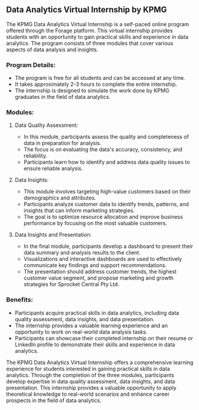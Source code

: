 
## Data Analytics Virtual Internship by KPMG 

The KPMG Data Analytics Virtual Internship is a self-paced online program offered through the Forage platform. This virtual internship provides students with an opportunity to gain practical skills and experience in data analytics. The program consists of three modules that cover various aspects of data analysis and insights.

### Program Details:
- The program is free for all students and can be accessed at any time.
- It takes approximately 2-3 hours to complete the entire internship.
- The internship is designed to simulate the work done by KPMG graduates in the field of data analytics.

### Modules:
1. Data Quality Assessment:
   - In this module, participants assess the quality and completeness of data in preparation for analysis.
   - The focus is on evaluating the data's accuracy, consistency, and reliability.
   - Participants learn how to identify and address data quality issues to ensure reliable analysis.

2. Data Insights:
   - This module involves targeting high-value customers based on their demographics and attributes.
   - Participants analyze customer data to identify trends, patterns, and insights that can inform marketing strategies.
   - The goal is to optimize resource allocation and improve business performance by focusing on the most valuable customers.

3. Data Insights and Presentation:
   - In the final module, participants develop a dashboard to present their data summary and analysis results to the client.
   - Visualizations and interactive dashboards are used to effectively communicate key findings and support recommendations.
   - The presentation should address customer trends, the highest customer value segment, and propose marketing and growth strategies for Sprocket Central Pty Ltd.

### Benefits:
- Participants acquire practical skills in data analytics, including data quality assessment, data insights, and data presentation.
- The internship provides a valuable learning experience and an opportunity to work on real-world data analysis tasks.
- Participants can showcase their completed internship on their resume or LinkedIn profile to demonstrate their skills and experience in data analytics.

The KPMG Data Analytics Virtual Internship offers a comprehensive learning experience for students interested in gaining practical skills in data analytics. Through the completion of the three modules, participants develop expertise in data quality assessment, data insights, and data presentation. This internship provides a valuable opportunity to apply theoretical knowledge to real-world scenarios and enhance career prospects in the field of data analytics.
